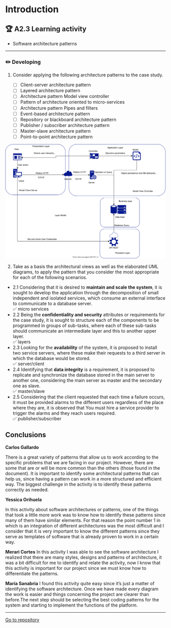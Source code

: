 # Introduction
 
## :trophy: A2.3 Learning activity
 
- Software architecture patterns
___
 
### :pencil2: Developing
 
1. Consider applying the following architecture patterns to the case study.
   
   - [ ] Client-server architecture pattern
   - [ ] Layered architecture pattern
   - [ ] Architecture pattern Model view controller
   - [ ] Pattern of architecture oriented to micro-services
   - [ ] Architecture pattern Pipes and filters
   - [ ] Event-based architecture pattern
   - [ ] Repository or blackboard architecture pattern
   - [ ] Publisher / subscriber architecture pattern
   - [ ] Master-slave architecture pattern
   - [ ] Point-to-point architecture pattern
 
![patronarq](https://raw.githubusercontent.com/Carlos-Gallardoo/AnalisisAvanzadoDeSoftware/b0b57ce31ba28db681115709ed6445eba48f9f80/img/patronArquitectura.svg)
 
2. Take as a basis the architectural views as well as the elaborated UML diagrams, to apply the pattern that you consider the most appropriate for each of the following scenarios.
   
- 2.1 Considering that it is desired to **maintain and scale the system**, it is sought to develop the application through the decomposition of small independent and isolated services, which consume an external interface to communicate to a database server.  
:white_check_mark: micro services
- 2.2 Being the **confidentiality and security** attributes or requirements for the case study, it is sought to structure each of the components to be programmed in groups of sub-tasks, where each of these sub-tasks should communicate an intermediate layer and this to another upper layer.  
:white_check_mark: layers
- 2.3 Looking for the **availability** of the system, it is proposed to install two service servers, where these make their requests to a third server in which the database would be stored.  
  :white_check_mark: server/client
- 2.4 Identifying that **data integrity** is a requirement, it is proposed to replicate and synchronize the database stored in the main server to another one, considering the main server as master and the secondary one as slave.  
:white_check_mark: master/slave  
- 2.5 Considering that the client requested that each time a failure occurs, it must be provided alarms to the different users regardless of the place where they are, it is observed that You must hire a service provider to trigger the alarms and they reach users required.  
:white_check_mark: publisher/subscriber
 
 
## Conclusions
 
 **Carlos Gallardo** 
 
There is a great variety of patterns that allow us to work according to the specific problems that we are facing in our project. However, there are some that are or will be more common than the others (those found in the document). It is important to identify some architectural patterns that can help us, since having a pattern can work in a more structured and efficient way. The biggest challenge in the activity is to identify these patterns correctly as needed.
 
**Yessica Orihuela**
 
In this activity about software architectures or patterns, one of the things that took a little more work was to know how to identify these patterns since many of them have similar elements.
For that reason the point number 1 in which is an integration of different architectures was the most difficult and I consider that it is very important to know the different patterns since they serve as templates of software that is already proven to work in a certain way.
 
**Merari Cortes**
In this activity I was able to see the software architecture
I realized that there are many styles, designs and patterns of architecture, it was a bit difficult for me to identify and relate the activity, now I know that this activity is important for our project since we must know how to differentiate the patterns.
 
**María Sanabria**
I found this activity quite easy since it’s just a matter of identifying the software architecture. Once we have made every diagram the work is easier and things concerning the project are clearer than before.The next step should be selecting the best coding patterns for the system and starting to implement the functions of the platform.
___   
 
 [Go to repository](https://github.com/Merari-Cortes/AnalisisAvanzados)
